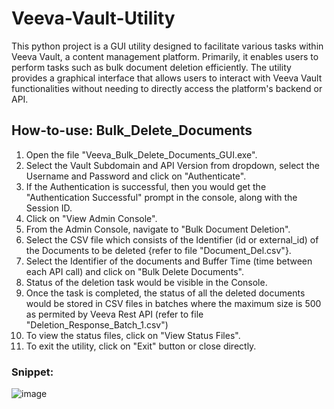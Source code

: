 # Veeva-Vault-Utility

This python project is a GUI utility designed to facilitate various tasks within Veeva Vault, a content management platform. Primarily, it enables users to perform tasks such as bulk document deletion efficiently. The utility provides a graphical interface that allows users to interact with Veeva Vault functionalities without needing to directly access the platform's backend or API.

## How-to-use: Bulk_Delete_Documents

1. Open the file "Veeva_Bulk_Delete_Documents_GUI.exe".
2. Select the Vault Subdomain and API Version from dropdown, select the Username and Password and click on "Authenticate".
3. If the Authentication is successful, then you would get the "Authentication Successful" prompt in the console, along with the Session ID.
4. Click on "View Admin Console".
5. From the Admin Console, navigate to "Bulk Document Deletion".
6. Select the CSV file which consists of the Identifier (id or external_id) of the Documents to be deleted {refer to file "Document_Del.csv"}.
7. Select the Identifier of the documents and Buffer Time (time between each API call) and click on "Bulk Delete Documents".
8. Status of the deletion task would be visible in the Console.
9. Once the task is completed, the status of all the deleted documents would be stored in CSV files in batches where the maximum size is 500 as permited by Veeva Rest API (refer to file "Deletion_Response_Batch_1.csv")
10. To view the status files, click on "View Status Files".
11. To exit the utility, click on "Exit" button or close directly.

### Snippet:

![image](https://github.com/AryanDas-26/Veeva-Vault-Utility/assets/126672132/ac9fb148-0204-4dbf-aa6f-abd881016aa7)
